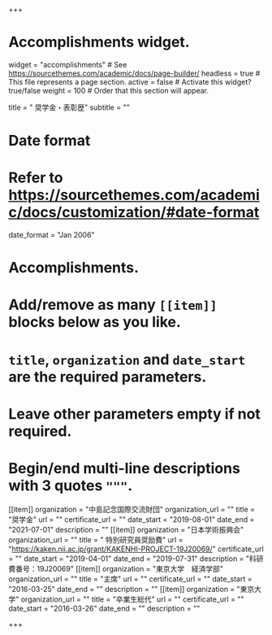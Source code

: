 +++
# Accomplishments widget.
widget = "accomplishments"  # See https://sourcethemes.com/academic/docs/page-builder/
headless = true  # This file represents a page section.
active = false  # Activate this widget? true/false
weight = 100  # Order that this section will appear.

title = " 奨学金・表彰歴"
subtitle = ""

# Date format
#   Refer to https://sourcethemes.com/academic/docs/customization/#date-format
date_format = "Jan 2006"

# Accomplishments.
#   Add/remove as many `[[item]]` blocks below as you like.
#   `title`, `organization` and `date_start` are the required parameters.
#   Leave other parameters empty if not required.
#   Begin/end multi-line descriptions with 3 quotes `"""`.
[[item]]
  organization = "中島記念国際交流財団"
  organization_url = ""
  title = "奨学金"
  url = ""
  certificate_url = ""
  date_start = "2019-08-01"
  date_end = "2021-07-01"
  description = ""
[[item]]
  organization = "日本学術振興会"
  organization_url = ""
  title = " 特別研究員奨励費"
  url = "https://kaken.nii.ac.jp/grant/KAKENHI-PROJECT-19J20069/"
  certificate_url = ""
  date_start = "2019-04-01"
  date_end = "2019-07-31"
  description = "科研費番号：19J20069"
[[item]]
  organization = "東京大学　経済学部"
  organization_url = ""
  title = "主席"
  url = ""
  certificate_url = ""
  date_start = "2016-03-25"
  date_end = ""
  description = ""
[[item]]
  organization = "東京大学"
  organization_url = ""
  title = "卒業生総代"
  url = ""
  certificate_url = ""
  date_start = "2016-03-26"
  date_end = ""
  description = ""

+++
